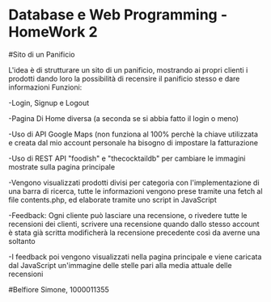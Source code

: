 # Database e Web Programming - HomeWork 2
#Sito di un Panificio

L'idea è di strutturare un sito di un panificio, mostrando ai propri clienti i prodotti dando loro la possibilità di recensire il panificio stesso e dare informazioni
Funzioni:

-Login, Signup e Logout

-Pagina Di Home diversa (a seconda se si abbia fatto il login o meno)

-Uso di API Google Maps (non funziona al 100% perchè la chiave utilizzata e creata dal mio account personale ha bisogno di impostare la fatturazione

-Uso di REST API "foodish" e "thecocktaildb" per cambiare le immagini mostrate sulla pagina principale

-Vengono visualizzati prodotti divisi per categoria con l'implementazione di una barra di ricerca, tutte le informazioni vengono prese tramite una fetch al file contents.php, ed elaborate tramite uno script in JavaScript

-Feedback: Ogni cliente può lasciare una recensione, o rivedere tutte le recensioni dei clienti, scrivere una recensione quando dallo stesso account è stata già scritta modificherà la recensione precedente così da averne una soltanto

-I feedback poi vengono visualizzati nella pagina principale e viene caricata dal JavaScript un'immagine delle stelle pari alla media attuale delle recensioni

#Belfiore Simone, 1000011355

